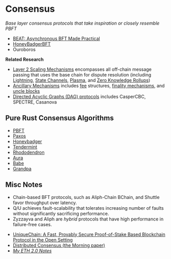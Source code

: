 # Consensus

*Base layer consensus protocols that take inspiration or closely resemble PBFT*
* [BEAT: Asynchronous BFT Made Practical](./BEAT.md)
* [HoneyBadgerBFT](./HoneyBadgerBFT.md)
* Ouroboros

**Related Research**
* [Layer 2 Scaling Mechanisms](./L2) encompasses all off-chain message passing that uses the base chain for dispute resolution (including [Lightning](./L2/lightning.md), [State Channels](./L2/statechannel.md), [Plasma](./L2/plasma.md), and [Zero Knowledge Rollups](./L2/rollups.md))
* [Ancillary Mechanisms](./ancillary) includes [fee](./ancillary/fee.md) structures, [finality mechanisms](./ancillary/finality.md), and [uncle blocks](./ancillary/uncle.md)
* [Directed Acyclic Graphs (DAG) protocols](./DAG) includes CasperCBC, SPECTRE, Casanova

## Pure Rust Consensus Algorithms
* [PBFT](https://github.com/losfair/pbft-rs)
* [Paxos](https://github.com/nwtnni/paxos)
* [Honeybadger](https://github.com/rphmeier/honeybadger)
* [Tendermint](https://github.com/paritytech/parity-ethereum/pull/9980/files)
* [Rhododendron](https://github.com/paritytech/rhododendron)
* [Aura](https://github.com/paritytech/substrate/tree/master/core/consensus/aura)
* [Babe](https://github.com/paritytech/substrate/tree/master/core/consensus/babe)
* [Grandpa](https://github.com/paritytech/finality-grandpa)

## Misc Notes

* Chain-based BFT protocols, such as Aliph-Chain BChain, and Shuttle favor throughput over latency.
* Q/U achieves fault-scalability that tolerates increasing number of faults without significantly sacrificing performance.
* Zyzzayva and Aliph are *hybrid* protocols that have high performance in failure-free cases.

<!--## Async Helpers
* *[`jonhoo/faktory-rs`](https://github.com/jonhoo/faktory-rs)* -- Rust bindings for Faktory clients and workers (may be useful for coding `async helpers`)
* tomusdr's pull request for off-chain workers
* Joe's project as a reference for optimal interaction -->

* [UniqueChain: A Fast, Provably Secure Proof-of-Stake Based Blockchain Protocol in the Open Setting](https://eprint.iacr.org/2019/456)
* [Distributed Consensus (the Morning paper)](https://blog.acolyer.org/2019/05/07/distributed-consensus-revised-part-i/)
* *[My ETH 2.0 Notes](https://github.com/4meta5/notes/blob/master/Blockchain/Ethereum/Serenity.md)*
